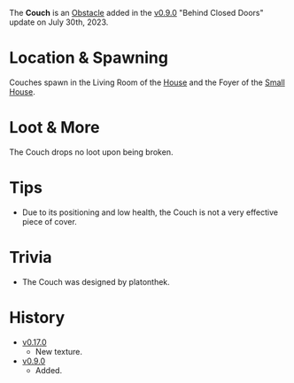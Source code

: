 The **Couch** is an [Obstacle](/obstacles) added in the [v0.9.0](https://github.com/HasangerGames/suroi/releases/tag/v0.9.0) "Behind Closed Doors" update on July 30th, 2023.

# Location & Spawning

Couches spawn in the Living Room of the [House](/buildings/house) and the Foyer of the [Small House](/buildings/small_house).

# Loot & More

The Couch drops no loot upon being broken.

# Tips

- Due to its positioning and low health, the Couch is not a very effective piece of cover.

# Trivia

- The Couch was designed by platonthek.

# History

- [v0.17.0](https://github.com/HasangerGames/suroi/releases/tag/v0.17.0)
  - New texture.
- [v0.9.0](https://github.com/HasangerGames/suroi/releases/tag/v0.9.0)
  - Added.
